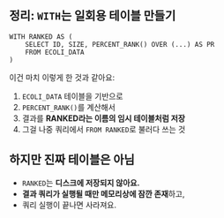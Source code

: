 
## 정리: `WITH`는 일회용 테이블 만들기

```
WITH RANKED AS (
    SELECT ID, SIZE, PERCENT_RANK() OVER (...) AS PR
    FROM ECOLI_DATA
)
```


이건 마치 이렇게 한 것과 같아요:

1. `ECOLI_DATA` 테이블을 기반으로
2. `PERCENT_RANK()`를 계산해서
3. 결과를 **RANKED라는 이름의 임시 테이블처럼 저장**
4. 그걸 나중 쿼리에서 `FROM RANKED`로 불러다 쓰는 것
## 하지만 진짜 테이블은 아님

- `RANKED`는 **디스크에 저장되지 않아요.**
- **결과 쿼리가 실행될 때만 메모리상에 잠깐 존재**하고,
- 쿼리 실행이 끝나면 사라져요.